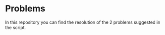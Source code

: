 # Problems
In this repository you can find the resolution of the 2 problems suggested in the script.
